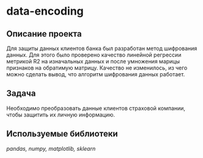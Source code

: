 # data-encoding

## Описание проекта

Для защиты данных клиентов банка был разработан метод шифрования данных.
Для этого было проверено качество линейной регрессии метрикой R2 на изначальных данных и после умножения марицы признаков на обратимую матрицу.
Качество не изменилось, из чего можно сделать вывод, что алгоритм шифрования данных работает.

## Задача

Необходимо преобразовать данные клиентов страховой компании, чтобы защитить их личную информацию.

## Используемые библиотеки

*pandas, numpy, matplotlib, sklearn*
